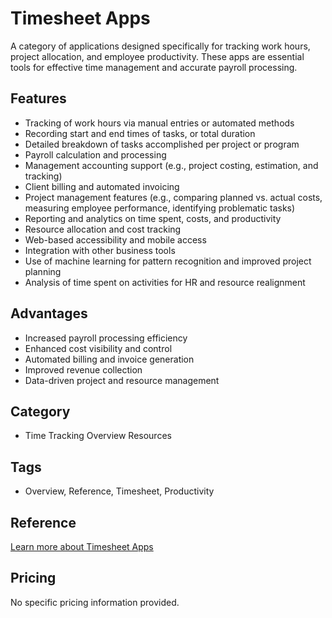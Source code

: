 # Timesheet Apps

A category of applications designed specifically for tracking work hours, project allocation, and employee productivity. These apps are essential tools for effective time management and accurate payroll processing.

## Features
- Tracking of work hours via manual entries or automated methods
- Recording start and end times of tasks, or total duration
- Detailed breakdown of tasks accomplished per project or program
- Payroll calculation and processing
- Management accounting support (e.g., project costing, estimation, and tracking)
- Client billing and automated invoicing
- Project management features (e.g., comparing planned vs. actual costs, measuring employee performance, identifying problematic tasks)
- Reporting and analytics on time spent, costs, and productivity
- Resource allocation and cost tracking
- Web-based accessibility and mobile access
- Integration with other business tools
- Use of machine learning for pattern recognition and improved project planning
- Analysis of time spent on activities for HR and resource realignment

## Advantages
- Increased payroll processing efficiency
- Enhanced cost visibility and control
- Automated billing and invoice generation
- Improved revenue collection
- Data-driven project and resource management

## Category
- Time Tracking Overview Resources

## Tags
- Overview, Reference, Timesheet, Productivity

## Reference
[Learn more about Timesheet Apps](https://en.wikipedia.org/wiki/Timesheet)

## Pricing
No specific pricing information provided.
